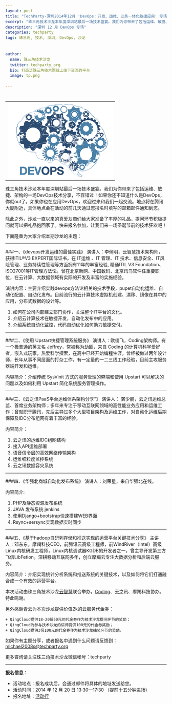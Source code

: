 ```yaml
---
layout: post
title: "TechParty-深圳2014年12月 'DevOps：开发、运维、业务一体化敏捷应用' 专场"
excerpt: "珠三角技术沙龙本年度深圳站最后一场技术盛宴。我们为你带来了包括运维、敏捷、架构的一场DevOps技术分享，不容错过！如果你还不知道什么是DevOps，你就out了。如果你也在应用DevOps，欢迎过来和我们一起交流。地点将在腾讯大厦附近，具体地点会在活动的前几天通过您报名时填写的邮箱邮件通知到您。"
description: "深圳 12 月 DevOps 专场"
categories: techparty
tags: 珠三角, 技术, 深圳, DevOps, 沙龙


author:
  name: 珠三角技术沙龙
  twitter: techparty_org
  bio: 打造泛珠三角技术圈线上线下交流的平台
  image: tp.png

---
```

<h1>
</h2>
<table> 
<tr> 
<td><img src="/img/20141204-devops.png"/></td> 
</tr> 
</table>

珠三角技术沙龙本年度深圳站最后一场技术盛宴。我们为你带来了包括运维、敏捷、架构的一场DevOps技术分享，不容错过！如果你还不知道什么是DevOps，你就out了。如果你也在应用DevOps，欢迎过来和我们一起交流。地点将在腾讯大厦附近，具体地点会在活动的前几天通过您报名时填写的邮箱邮件通知到您。

除此之外，沙龙一直以来的真爱友商们给大家准备了丰厚的礼品，提问环节积极提问就可以把礼品抱回家了。快来报名参加，让我们来一场圣诞节前的技术狂欢吧！

下面隆重为大家介绍本期沙龙的主题：

---

###一、《devops开发运维的最佳实践》
演讲人：李俐明，云智慧技术架构师，获得ITIL®V3 EXPERT国际证书，在 IT运维 、IT 管理、IT 技术、信息安全、IT风险管理、业务持续性管理等方面拥有11年的丰富经验, 精通ITIL V3 Foundation、ISO27001等IT管理方法论。曾在北京新网、中国数码、北京讯鸟软件任重要职位，在云计算、大数据领域有实际的开发及丰富的实施经验。
   
演讲内容：主要介绍实践devops方法论相关的技术手段，pupet自动化运维、自动化配置、自动化发布。目前流行的云计算技术虚拟机创建、漂移、镜像在其中的应用，分布式数据的设计等。

1. 如何在公司内部建立部门协作，关注整个IT平台的文化。
2. 介绍云计算技术在敏捷开发，自动化发布中的应用。
3. 介绍系统自动化监控，代码自动优化如何助力敏捷交付。

---

###二、《使用 Upstart快捷管理系统服务》
演讲人：欧俊飞，Coding架构师。有一个极普通的英文名 Jeffrey，常被称为劫匪，来自 Coding 的计算机科学爱好者，嵌入式玩家，热爱科学探索，在高中已经开始编程生涯，曾经被做过两年设计师，长年从事不同层面的打杂工作，有一定量的一二三线工作经验，目前主攻服务器端开发和运维。

内容简介：介绍传统 SysVinit 方式的服务管理的弊端和使用 Upstart 可以解决的问题以及如何利用 Upstart 简化系统服务管理操作。

---

###三、《云之讯PaaS平台运维体系架构分享”》
演讲人： 龚少鹏，云之讯运维总监、首席业务架构师；多年来专注于移动互联网领域的高性能业务应用和运维工作；曾就职于腾讯，先后主导过多个大型项目架构及运维工作，对自动化运维后期保障及IDC分布组网有着丰富的经验。

内容简介：

1. 云之讯的运维IDC组网结构
2. 接入API运维部署
3. 语音信令层的高效网络传输架构
4. 运维细粒度监控系统
5. 云之讯数据容灾系统

---

###四、《华强北商城自动化发布系统》
演讲人：刘荣星，来自华强北在线。
  
内容简介:

1. PHP及静态资源发布系统
2. JAVA 发布系统 jenkins
3. 使用Django+bootstrap快速搭建WEB界面
4. Rsync+sersync实现数据实时同步

---

###五、《基于hadoop自研列存储和推送实现的运营平台关键技术分享》
主讲人：邓东东，摩羯科技CEO，前腾讯云高级工程师，前WindRiver（Intel）高级Linux内核研发工程师，Linux内核调试器KGDB的开发者之一，曾主导开发第三方飞信LibFetion。深耕移动互联网多年，创立摩羯云专注大数据分析和后端云服务。
  
内容简介：介绍实现统计分析系统和推送系统的关键技术，以及如何将它们打通融合成一个有效的运营平台。

本次活动由珠三角技术沙龙[云智慧](http://www.cloudwise.com)联合举办，[Coding](https://coding.net)、云之讯、摩羯科技协办。特此鸣谢。

另外感谢青云为本次沙龙提供价值2k的云服务代金券：
```
+ QingCloud提供18-20份50元的代金券作为技术沙龙提问环节的奖励；
+ QingCloud为参与技术沙龙的讲师提供100元的代金券奖励；
+ QingCloud提供3份100元的代金券作为技术沙龙抽奖环节的奖励。
```


如果你有主题分享，或者报名中遇到什么问题请反馈到：michael2008s@techparty.org

更多咨询请关注珠三角技术沙龙微信帐号：techparty


---
  
**报名信息**：  

* 活动地点：报名成功后，会通过邮件将具体的地址发送给您。
* 活动时间：2014 年 12 月 20 日 13:30—17:30 （提前十五分钟进场）
* 报名地址：[活动行](http://www.huodongxing.com/event/2258877300700)